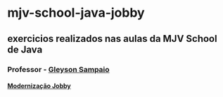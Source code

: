# mjv-school-java-jobby

## exercicios realizados nas aulas da MJV School de Java
### Professor - [Gleyson Sampaio](https://github.com/glysns)

#### [Modernização Jobby](https://sintaxe.netlify.app/topicos/aproposta#_1-2-2-4-modernizacao)
